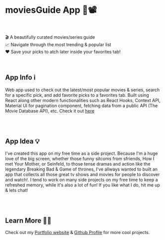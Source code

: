 # moviesGuide App 🍿📽️

<br />

🎬 A beautifully curated movies/series guide<br />
📈 Navigate through the most trending & popular list<br />
❤️ Save your picks to atch later inside your favorites tab!<br />

<br />

## App Info ℹ️

Web app used to check out the latest/most popular movies & series, search for a specific pick, and add favorite picks to a favorites tab. Built using React along other modern functionalities such as React Hooks, Context API, Material UI for pagination component, fetching data from a public API (The Movie Database API), etc. Check it out [here](https://moviesguide.netlify.app/)

<br />
<br />

## App Idea 💡

I've created this app on my free time as a side project. Because I'm a huge love of the big screen, whether those funny sitcoms from sfriends, How I met Your Mother, or Seinfeld, to those tense dramas and action like the legendary Breaking Bad & Game of thrones, I've allways wanted to built an app that collects all those great tv shows and movies for people to discover and watch!. I tend to work on many side projects on my free time to keep a refreshed memory, while it's also a lot of fun! If you like what I do, hit me up & lets chat!

<br />
<br />

## Learn More 👨‍💻

Check out my [Portfolio website](https://iamshour.com) & [Github Profile](https://github.com/iamshour) for more cool projects.
